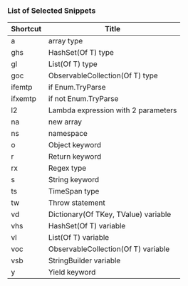 ### List of Selected Snippets

Shortcut | Title
-------- | -----
a|array type
ghs|HashSet\(Of T\) type
gl|List\(Of T\) type
goc|ObservableCollection\(Of T\) type
ifemtp|if Enum\.TryParse
ifxemtp|if not Enum\.TryParse
l2|Lambda expression with 2 parameters
na|new array 
ns|namespace
o|Object keyword
r|Return keyword
rx|Regex type
s|String keyword
ts|TimeSpan type
tw|Throw statement
vd|Dictionary\(Of TKey, TValue\) variable
vhs|HashSet\(Of T\) variable
vl|List\(Of T\) variable
voc|ObservableCollection\(Of T\) variable
vsb|StringBuilder variable
y|Yield keyword
